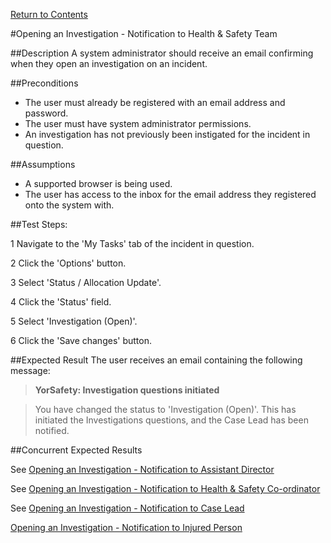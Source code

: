 [Return to Contents](https://github.com/infojam-james/test-cases/blob/master/Contents.md)

#Opening an Investigation - Notification to Health & Safety Team

##Description
A system administrator should receive an email confirming when they open an investigation on an incident.

##Preconditions 
+ The user must already be registered with an email address and password.
+ The user must have system administrator permissions.
+ An investigation has not previously been instigated for the incident in question.

##Assumptions
+ A supported browser is being used.
+ The user has access to the inbox for the email address they registered onto the system with.

##Test Steps:

1 Navigate to the 'My Tasks' tab of the incident in question.

2 Click the 'Options' button.

3 Select 'Status / Allocation Update'.

4 Click the 'Status' field.

5 Select 'Investigation (Open)'.

6 Click the 'Save changes' button.

##Expected Result
The user receives an email containing the following message:

>**YorSafety: Investigation questions initiated**

>You have changed the status to 'Investigation (Open)'.  This has initiated the Investigations questions, and the Case Lead has been notified.

##Concurrent Expected Results

See [Opening an Investigation - Notification to Assistant Director](https://github.com/infojam-james/test-cases/blob/master/Investigations/investigations-2.md)

See [Opening an Investigation - Notification to Health & Safety Co-ordinator](https://github.com/infojam-james/test-cases/blob/master/Investigations/investigations-4.md)

See [Opening an Investigation - Notification to Case Lead](https://github.com/infojam-james/test-cases/blob/master/Investigations/investigations-5.md)

[Opening an Investigation - Notification to Injured Person](https://github.com/infojam-james/test-cases/blob/master/Investigations/investigations-6.md)

